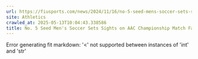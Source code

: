 ```yaml
---
url: https://fiusports.com/news/2024/11/16/no-5-seed-mens-soccer-sets-sights-on-aac-championship-match-facing-no-3-seed-charlotte.aspx
site: Athletics
crawled_at: 2025-05-13T10:04:43.338586
title: No. 5 Seed Men's Soccer Sets Sights on AAC Championship Match Facing No. 3 Seed Charlotte - FIU Athletics
---
```


Error generating fit markdown: '<' not supported between instances of 'int' and 'str'